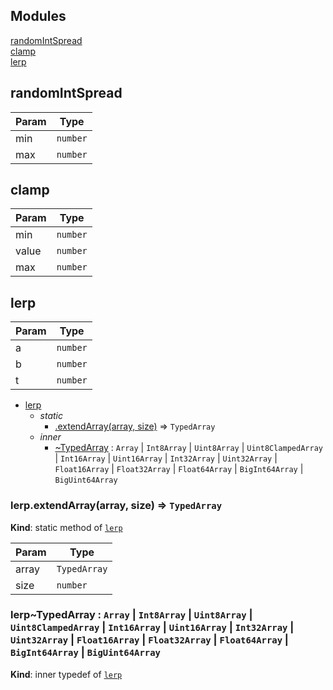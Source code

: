 ## Modules

<dl>
<dt><a href="#module_randomIntSpread">randomIntSpread</a></dt>
<dd></dd>
<dt><a href="#module_clamp">clamp</a></dt>
<dd></dd>
<dt><a href="#module_lerp">lerp</a></dt>
<dd></dd>
</dl>

<a name="module_randomIntSpread"></a>

## randomIntSpread

| Param | Type |
| --- | --- |
| min | <code>number</code> | 
| max | <code>number</code> | 

<a name="module_clamp"></a>

## clamp

| Param | Type |
| --- | --- |
| min | <code>number</code> | 
| value | <code>number</code> | 
| max | <code>number</code> | 

<a name="module_lerp"></a>

## lerp

| Param | Type |
| --- | --- |
| a | <code>number</code> | 
| b | <code>number</code> | 
| t | <code>number</code> | 


* [lerp](#module_lerp)
    * _static_
        * [.extendArray(array, size)](#module_lerp.extendArray) ⇒ <code>TypedArray</code>
    * _inner_
        * [~TypedArray](#module_lerp..TypedArray) : <code>Array</code> \| <code>Int8Array</code> \| <code>Uint8Array</code> \| <code>Uint8ClampedArray</code> \| <code>Int16Array</code> \| <code>Uint16Array</code> \| <code>Int32Array</code> \| <code>Uint32Array</code> \| <code>Float16Array</code> \| <code>Float32Array</code> \| <code>Float64Array</code> \| <code>BigInt64Array</code> \| <code>BigUint64Array</code>

<a name="module_lerp.extendArray"></a>

### lerp.extendArray(array, size) ⇒ <code>TypedArray</code>
**Kind**: static method of [<code>lerp</code>](#module_lerp)  

| Param | Type |
| --- | --- |
| array | <code>TypedArray</code> | 
| size | <code>number</code> | 

<a name="module_lerp..TypedArray"></a>

### lerp~TypedArray : <code>Array</code> \| <code>Int8Array</code> \| <code>Uint8Array</code> \| <code>Uint8ClampedArray</code> \| <code>Int16Array</code> \| <code>Uint16Array</code> \| <code>Int32Array</code> \| <code>Uint32Array</code> \| <code>Float16Array</code> \| <code>Float32Array</code> \| <code>Float64Array</code> \| <code>BigInt64Array</code> \| <code>BigUint64Array</code>
**Kind**: inner typedef of [<code>lerp</code>](#module_lerp)  
